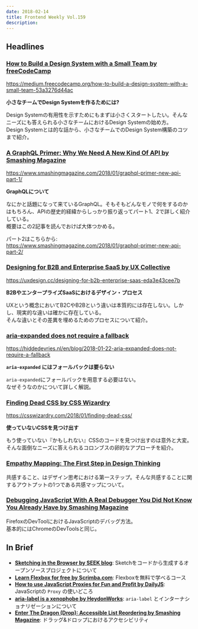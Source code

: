 ```yaml
---
date: 2018-02-14
title: Frontend Weekly Vol.159
description: 
---
```


## Headlines


### [How to Build a Design System with a Small Team by freeCodeCamp](https://medium.freecodecamp.org/how-to-build-a-design-system-with-a-small-team-53a3276d44ac)

https://medium.freecodecamp.org/how-to-build-a-design-system-with-a-small-team-53a3276d44ac

**小さなチームでDesign Systemを作るためには?**

Design Systemの有用性を示すためにもまずは小さくスタートしたい。そんなニーズにも答えられる小さなチームにおけるDesign Systemの始め方。  
Design Systemとは的な話から、小さなチームでのDesign System構築のコツまで紹介。

### [A GraphQL Primer: Why We Need A New Kind Of API by Smashing Magazine](https://www.smashingmagazine.com/2018/01/graphql-primer-new-api-part-1/)

https://www.smashingmagazine.com/2018/01/graphql-primer-new-api-part-1/

**GraphQLについて**

なにかと話題になって来ているGraphQL。そもそもどんなモノで何をするのかはもちろん、APIの歴史的経緯からしっかり振り返ってパート1、2で詳しく紹介している。  
概要はこの2記事を読んでおけば大体つかめる。

パート2はこちらから:  
https://www.smashingmagazine.com/2018/01/graphql-primer-new-api-part-2/

### [Designing for B2B and Enterprise SaaS by UX Collective](https://uxdesign.cc/designing-for-b2b-enterprise-saas-eda3e43cee7b)

https://uxdesign.cc/designing-for-b2b-enterprise-saas-eda3e43cee7b

**B2BやエンタープライズSaaSにおけるデザイン・プロセス**

UXという概念においてB2CやB2Bという違いは本質的には存在しない。しかし、現実的な違いは確かに存在している。  
そんな違いとその差異を埋めるためのプロセスについて紹介。

### [aria-expanded does not require a fallback](https://hiddedevries.nl/en/blog/2018-01-22-aria-expanded-does-not-require-a-fallback)

https://hiddedevries.nl/en/blog/2018-01-22-aria-expanded-does-not-require-a-fallback

**`aria-expanded` にはフォールバックは要らない**

`aria-expanded`にフォールバックを用意する必要はない。  
なぜそうなのかについて詳しく解説。

### [Finding Dead CSS by CSS Wizardry](https://csswizardry.com/2018/01/finding-dead-css/)

https://csswizardry.com/2018/01/finding-dead-css/

**使っていないCSSを見つけ出す**

もう使っていない『かもしれない』CSSのコードを見つけ出すのは意外と大変。  
そんな面倒なニーズに答えられるコロンブスの卵的なアプローチを紹介。

### [Empathy Mapping: The First Step in Design Thinking](https://www.nngroup.com/articles/empathy-mapping/)

共感すること、はデザイン思考における第一ステップ。そんな共感することに関するアウトプットの1つである共感マップについて。

### [Debugging JavaScript With A Real Debugger You Did Not Know You Already Have by Smashing Magazine](https://www.smashingmagazine.com/2018/02/javascript-firefox-debugger/)

FirefoxのDevToolにおけるJavaScriptのデバッグ方法。  
基本的にはChromeのDevToolsと同じ。

## In Brief

- [**Sketching in the Browser by SEEK blog**](https://medium.com/seek-blog/sketching-in-the-browser-33a7b7aa0526): Sketchをコードから生成するオープンソースプロジェクトについて
- [**Learn Flexbox for free by Scrimba.com**](https://scrimba.com/g/gflexbox): Flexboxを無料で学べるコース
- [**How to use JavaScript Proxies for Fun and Profit by DailyJS**](https://medium.com/dailyjs/how-to-use-javascript-proxies-for-fun-and-profit-365579d4a9f8): JavaScriptの `Proxy` の使いどころ
- [**aria-label is a xenophobe by HeydonWorks**](http://www.heydonworks.com/article/aria-label-is-a-xenophobe): `aria-label` とインターナショナリゼーションについて
- [**Enter The Dragon (Drop): Accessible List Reordering by Smashing Magazine**](https://www.smashingmagazine.com/2018/01/dragon-drop-accessible-list-reordering/): ドラッグ&ドロップにおけるアクセシビリティ